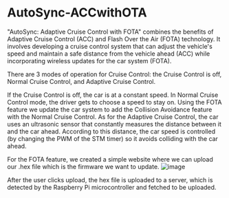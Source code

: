 # AutoSync-ACCwithOTA
"AutoSync: Adaptive Cruise Control with FOTA" combines the benefits of Adaptive Cruise Control (ACC) and Flash Over the Air (FOTA) technology. It involves developing a cruise control system that can adjust the vehicle's speed and maintain a safe distance from the vehicle ahead (ACC) while incorporating wireless updates for the car system (FOTA).

There are 3 modes of operation for Cruise Control: the Cruise Control is off, Normal Cruise Control, and Adaptive Cruise Control.

If the Cruise Control is off, the car is at a constant speed.
In Normal Cruise Control mode, the driver gets to choose a speed to stay on. Using the FOTA feature we update the car system to add the Collision Avoidance feature with the Normal Cruise Control.
As for the Adaptive Cruise Control, the car uses an ultrasonic sensor that constantly measures the distance between it and the car ahead. According to this distance, the car speed is controlled (by changing the PWM of the STM timer) so it avoids colliding with the car ahead.

For the FOTA feature, we created a simple website where we can upload our .hex file which is the firmware we want to update.
![image](https://github.com/nadinfromc137/AutoSync-ACCwithFOTA/assets/44551861/2ba8d7a9-1dc1-47da-8c2f-0bdfcca8a001)

After the user clicks upload, the hex file is uploaded to a server, which is detected by the Raspberry Pi microcontroller and fetched to be uploaded.

